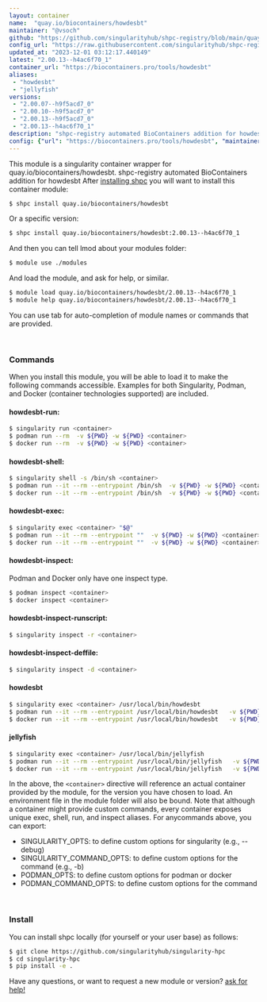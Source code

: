```yaml
---
layout: container
name:  "quay.io/biocontainers/howdesbt"
maintainer: "@vsoch"
github: "https://github.com/singularityhub/shpc-registry/blob/main/quay.io/biocontainers/howdesbt/container.yaml"
config_url: "https://raw.githubusercontent.com/singularityhub/shpc-registry/main/quay.io/biocontainers/howdesbt/container.yaml"
updated_at: "2023-12-01 03:12:17.440149"
latest: "2.00.13--h4ac6f70_1"
container_url: "https://biocontainers.pro/tools/howdesbt"
aliases:
 - "howdesbt"
 - "jellyfish"
versions:
 - "2.00.07--h9f5acd7_0"
 - "2.00.10--h9f5acd7_0"
 - "2.00.13--h9f5acd7_0"
 - "2.00.13--h4ac6f70_1"
description: "shpc-registry automated BioContainers addition for howdesbt"
config: {"url": "https://biocontainers.pro/tools/howdesbt", "maintainer": "@vsoch", "description": "shpc-registry automated BioContainers addition for howdesbt", "latest": {"2.00.13--h4ac6f70_1": "sha256:572af9027e579c185865e7fc7306fef3d4851728c91ae0e2e925d51a6650e1da"}, "tags": {"2.00.07--h9f5acd7_0": "sha256:2f65d9482b045fee7237abc8295ca7541649dee872d2955fe49770578186302d", "2.00.10--h9f5acd7_0": "sha256:605d4b3eb0ad1a35393757afab0d2014d0342e8cdefac3c39197602e28e4fdc1", "2.00.13--h9f5acd7_0": "sha256:cf639774810dc2849ca78bdbf439c284140703c9c6eaa41a1e7f6fa04918b1cc", "2.00.13--h4ac6f70_1": "sha256:572af9027e579c185865e7fc7306fef3d4851728c91ae0e2e925d51a6650e1da"}, "docker": "quay.io/biocontainers/howdesbt", "aliases": {"howdesbt": "/usr/local/bin/howdesbt", "jellyfish": "/usr/local/bin/jellyfish"}}
---
```


This module is a singularity container wrapper for quay.io/biocontainers/howdesbt.
shpc-registry automated BioContainers addition for howdesbt
After [installing shpc](#install) you will want to install this container module:


```bash
$ shpc install quay.io/biocontainers/howdesbt
```

Or a specific version:

```bash
$ shpc install quay.io/biocontainers/howdesbt:2.00.13--h4ac6f70_1
```

And then you can tell lmod about your modules folder:

```bash
$ module use ./modules
```

And load the module, and ask for help, or similar.

```bash
$ module load quay.io/biocontainers/howdesbt/2.00.13--h4ac6f70_1
$ module help quay.io/biocontainers/howdesbt/2.00.13--h4ac6f70_1
```

You can use tab for auto-completion of module names or commands that are provided.

<br>

### Commands

When you install this module, you will be able to load it to make the following commands accessible.
Examples for both Singularity, Podman, and Docker (container technologies supported) are included.

#### howdesbt-run:

```bash
$ singularity run <container>
$ podman run --rm  -v ${PWD} -w ${PWD} <container>
$ docker run --rm  -v ${PWD} -w ${PWD} <container>
```

#### howdesbt-shell:

```bash
$ singularity shell -s /bin/sh <container>
$ podman run --it --rm --entrypoint /bin/sh  -v ${PWD} -w ${PWD} <container>
$ docker run --it --rm --entrypoint /bin/sh  -v ${PWD} -w ${PWD} <container>
```

#### howdesbt-exec:

```bash
$ singularity exec <container> "$@"
$ podman run --it --rm --entrypoint ""  -v ${PWD} -w ${PWD} <container> "$@"
$ docker run --it --rm --entrypoint ""  -v ${PWD} -w ${PWD} <container> "$@"
```

#### howdesbt-inspect:

Podman and Docker only have one inspect type.

```bash
$ podman inspect <container>
$ docker inspect <container>
```

#### howdesbt-inspect-runscript:

```bash
$ singularity inspect -r <container>
```

#### howdesbt-inspect-deffile:

```bash
$ singularity inspect -d <container>
```


#### howdesbt

```bash
$ singularity exec <container> /usr/local/bin/howdesbt
$ podman run --it --rm --entrypoint /usr/local/bin/howdesbt   -v ${PWD} -w ${PWD} <container> -c " $@"
$ docker run --it --rm --entrypoint /usr/local/bin/howdesbt   -v ${PWD} -w ${PWD} <container> -c " $@"
```


#### jellyfish

```bash
$ singularity exec <container> /usr/local/bin/jellyfish
$ podman run --it --rm --entrypoint /usr/local/bin/jellyfish   -v ${PWD} -w ${PWD} <container> -c " $@"
$ docker run --it --rm --entrypoint /usr/local/bin/jellyfish   -v ${PWD} -w ${PWD} <container> -c " $@"
```



In the above, the `<container>` directive will reference an actual container provided
by the module, for the version you have chosen to load. An environment file in the
module folder will also be bound. Note that although a container
might provide custom commands, every container exposes unique exec, shell, run, and
inspect aliases. For anycommands above, you can export:

 - SINGULARITY_OPTS: to define custom options for singularity (e.g., --debug)
 - SINGULARITY_COMMAND_OPTS: to define custom options for the command (e.g., -b)
 - PODMAN_OPTS: to define custom options for podman or docker
 - PODMAN_COMMAND_OPTS: to define custom options for the command

<br>

### Install

You can install shpc locally (for yourself or your user base) as follows:

```bash
$ git clone https://github.com/singularityhub/singularity-hpc
$ cd singularity-hpc
$ pip install -e .
```

Have any questions, or want to request a new module or version? [ask for help!](https://github.com/singularityhub/singularity-hpc/issues)